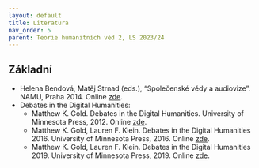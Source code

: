 ```yaml
---
layout: default
title: Literatura
nav_order: 5
parent: Teorie humanitních věd 2, LS 2023/24
---
```

## Základní
* Helena Bendová, Matěj Strnad (eds.), “Společenské vědy a audiovize”. NAMU, Praha 2014. Online [zde](https://monoskop.org/images/d/d8/Bendova_Helena_Strnad_Matej_eds_Spolecenske_vedy_a_audiovize_2014.pdf).
* Debates in the Digital Humanities:
  * Matthew K. Gold. Debates in the Digital Humanities. University of Minnesota Press, 2012. Online [zde](https://dhdebates.gc.cuny.edu/projects/debates-in-the-digital-humanities).
  * Matthew K. Gold, Lauren F. Klein. Debates in the Digital Humanities 2016. University of Minnesota Press, 2016. Online [zde](https://dhdebates.gc.cuny.edu/projects/debates-in-the-digital-humanities-2016).
  * Matthew K. Gold, Lauren F. Klein. Debates in the Digital Humanities 2019. University of Minnesota Press, 2019. Online [zde](https://dhdebates.gc.cuny.edu/projects/debates-in-the-digital-humanities-2019).
